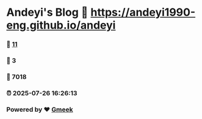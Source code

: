 # Andeyi's Blog :link: https://andeyi1990-eng.github.io/andeyi 
### :page_facing_up: [11](https://andeyi1990-eng.github.io/andeyi/tag.html) 
### :speech_balloon: 3 
### :hibiscus: 7018 
### :alarm_clock: 2025-07-26 16:26:13 
### Powered by :heart: [Gmeek](https://github.com/Meekdai/Gmeek)
